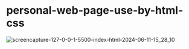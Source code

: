 # personal-web-page-use-by-html-css

![screencapture-127-0-0-1-5500-index-html-2024-06-11-15_28_10](https://github.com/HammadAdnan201/personal-web-page-use-by-html-css/assets/168765100/1dc445b8-9c91-4479-beee-ef5824e1403b)
